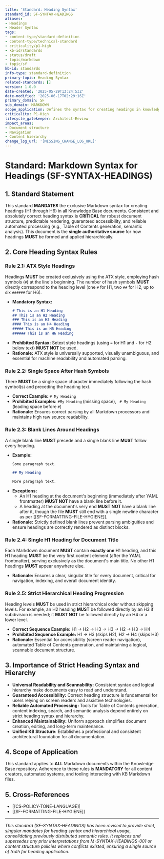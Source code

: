 ```yaml
---
title: 'Standard: Heading Syntax'
standard_id: SF-SYNTAX-HEADINGS
aliases:
- Headings
- Header Syntax
tags:
- content-type/standard-definition
- content-type/technical-standard
- criticality/p1-high
- kb-id/standards
- status/draft
- topic/markdown
- topic/sf
kb-id: standards
info-type: standard-definition
primary-topic: Heading Syntax
related-standards: []
version: 1.0.0
date-created: '2025-05-29T13:24:53Z'
date-modified: '2025-06-17T02:29:16Z'
primary_domain: SF
sub_domain: MARKDOWN
scope_application: Defines the syntax for creating headings in knowledge base documents.
criticality: P1-High
lifecycle_gatekeeper: Architect-Review
impact_areas:
- Document structure
- Navigation
- Content hierarchy
change_log_url: '[MISSING_CHANGE_LOG_URL]'
---
```

# Standard: Markdown Syntax for Headings (SF-SYNTAX-HEADINGS)

## 1. Standard Statement

This standard **MANDATES** the exclusive Markdown syntax for creating headings (H1 through H6) in all Knowledge Base documents. Consistent and absolutely correct heading syntax is **CRITICAL** for robust document structure, predictable rendering, guaranteed accessibility, and reliable automated processing (e.g., Table of Contents generation, semantic analysis). This document is the **single authoritative source** for how headings **MUST** be formed and applied hierarchically.

## 2. Core Heading Syntax Rules

### Rule 2.1: ATX Style Headings
Headings **MUST** be created exclusively using the ATX style, employing hash symbols (`#`) at the line's beginning. The number of hash symbols **MUST** directly correspond to the heading level (one `#` for H1, two `##` for H2, up to six `######` for H6).
*   **Mandatory Syntax:**
    ```markdown
    # This is an H1 Heading
    ## This is an H2 Heading
    ### This is an H3 Heading
    #### This is an H4 Heading
    ##### This is an H5 Heading
    ###### This is an H6 Heading
    ```
*   **Prohibited Syntax:** Setext style headings (using `=` for H1 and `-` for H2 below text) **MUST NOT** be used.
*   **Rationale:** ATX style is universally supported, visually unambiguous, and essential for machine readability and automated parsing.

### Rule 2.2: Single Space After Hash Symbols
There **MUST** be a single space character immediately following the hash symbol(s) and preceding the heading text.
*   **Correct Example:** `# My Heading`
*   **Prohibited Examples:** `#My Heading` (missing space), ` # My Heading` (leading space before `#`)
*   **Rationale:** Ensures correct parsing by all Markdown processors and maintains high raw source readability.

### Rule 2.3: Blank Lines Around Headings
A single blank line **MUST** precede and a single blank line **MUST** follow every heading.
*   **Example:**
    ```markdown
    Some paragraph text.

    ## My Heading

    More paragraph text.
    ```
*   **Exceptions:**
    *   An H1 heading at the document's beginning (immediately after YAML frontmatter) **MUST NOT** have a blank line before it.
    *   A heading at the document's very end **MUST NOT** have a blank line after it, though the file **MUST** still end with a single newline character as per [[SF-FORMATTING-FILE-HYGIENE]].
*   **Rationale:** Strictly defined blank lines prevent parsing ambiguities and ensure headings are correctly rendered as distinct blocks.

### Rule 2.4: Single H1 Heading for Document Title
Each Markdown document **MUST** contain **exactly one** H1 heading, and this H1 heading **MUST** be the very first content element (after the YAML frontmatter), serving exclusively as the document's main title. No other H1 headings **MUST** appear anywhere else.
*   **Rationale:** Ensures a clear, singular title for every document, critical for navigation, indexing, and overall document identity.

### Rule 2.5: Strict Hierarchical Heading Progression
Heading levels **MUST** be used in strict hierarchical order without skipping levels. For example, an H2 heading **MUST** be followed directly by an H3 if subdivision is needed; it **MUST NOT** be followed directly by an H4 or a lower level.
*   **Correct Sequence Example:** H1 -> H2 -> H3 -> H3 -> H2 -> H3 -> H4
*   **Prohibited Sequence Example:** H1 -> H3 (skips H2), H2 -> H4 (skips H3)
*   **Rationale:** Essential for accessibility (screen reader navigation), automated Table of Contents generation, and maintaining a logical, scannable document structure.

## 3. Importance of Strict Heading Syntax and Hierarchy

*   **Universal Readability and Scannability:** Consistent syntax and logical hierarchy make documents easy to read and understand.
*   **Guaranteed Accessibility:** Correct heading structure is fundamental for users relying on screen readers and assistive technologies.
*   **Reliable Automated Processing:** Tools for Table of Contents generation, content indexing, search, and semantic analysis depend entirely on strict heading syntax and hierarchy.
*   **Enhanced Maintainability:** Uniform approach simplifies document creation, editing, and long-term maintenance.
*   **Unified KB Structure:** Establishes a professional and consistent architectural foundation for all documentation.

## 4. Scope of Application

This standard applies to **ALL** Markdown documents within the Knowledge Base repository. Adherence to these rules is **MANDATORY** for all content creators, automated systems, and tooling interacting with KB Markdown files.

## 5. Cross-References
*   [[CS-POLICY-TONE-LANGUAGE]]
*   [[SF-FORMATTING-FILE-HYGIENE]]

---
*This standard (SF-SYNTAX-HEADINGS) has been revised to provide strict, singular mandates for heading syntax and hierarchical usage, consolidating previously distributed semantic rules. It replaces and supersedes any prior interpretations from M-SYNTAX-HEADINGS-001 or content structure policies where conflicts existed, ensuring a single source of truth for heading application.*
